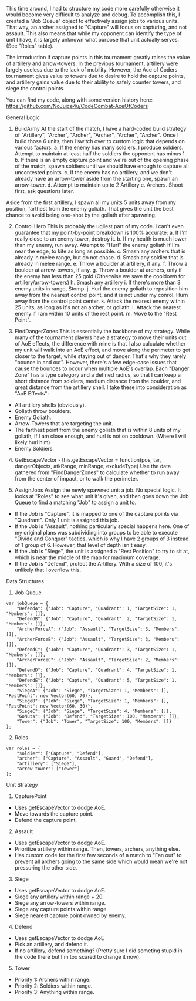 This time around, I had to structure my code more carefully otherwise it would become very difficult to analyze and debug.  To accomplish this, I created a "Job Queue" object to effectively assign jobs to various units.  That way, an archer assigned to "Capture" will focus on capturing, and not assault.  This also means that while my opponent can identify the type of unit I have, it is largely unknown what purpose that unit actually serves.  (See "Roles" table).

The introduction if capture points in this tournament greatly raises the value of artillery and arrow-towers.  In the previous tournament, artillery were largely useless due to the lack of mobility.  However, the Ace of Coders tournament gives value to towers due to desire to hold the capture points, and artillery gains value due to their ability to safely counter towers, and siege the control points.

You can find my code, along with some version history here:
https://github.com/NoJuice4u/CodeCombat-AceOfCoders

General Logic
1. BuildArmy
At the start of the match, I have a hard-coded build strategy of "Artillery", "Archer", "Archer", "Archer", "Archer", "Archer".  Once I build those 6 units, then I switch over to custom logic that depends on various factors:
	a. If the enemy has many soldiers, I produce soldiers.  Attempt to maintain at least half the soldiers the opponent has minus 1.
	b. If there is an empty capture point and we're out of the opening phase of the match, spawn soldiers until we should have enough to capture all uncontested points.
	c. If the enemy has no artillery, and we don't already have an arrow-tower aside from the starting one, spawn an arrow-tower.
	d. Attempt to maintain up to 2 Artillery
	e. Archers.  Shoot first, ask questions later.

Aside from the first artillery, I spawn all my units 5 units away from my position, farthest from the enemy goliath.  That gives the unit the best chance to avoid being one-shot by the goliath after spawning.

2. Control Hero
This is probably the ugliest part of my code.  I can't even guarantee that my point-by-point breakdown is 100% accurate:
	a. If I'm really close to an enemy tower, destroy it.
	b. If my health is much lower than my enemy, run away.  Attempt to "Hurl" the enemy goliath if I'm near the edge, to kite as long as possible.
	c. Smash any archers that is already in melee range, but do not chase.
	d. Smash any soldier that is already in melee range.
	e. Throw a boulder at artillery, if any.
	f. Throw a boulder at arrow-towers, if any.
	g. Throw a boulder at archers, only if the enemy has less than 25 gold (Otherwise we save the cooldown for artillery/arrow-towers)
	h. Smash any artillery
	i. If there's more than 3 enemy units in range, Stomp.
	j. Hurl the enemy goliath to reposition him away from the nearest control point, and it is not under my conrol.  Hurn away from the control point center.
	k. Attack the nearest enemy within 25 units, as long as it's not an archer, or goliath.
	l. Attack the nearest enemy if I am within 10 units of the rest point.
	m. Move to the "Rest Point".

3. FindDangerZones
This is essentially the backbone of my strategy.  While many of the tournament players have a strategy to move their units out of AoE effects, the difference with mine is that I also calculate whether my unit will walk into an AoE effect, and move along the perimeter to get closer to the target, while staying out of danger.  That's why they rarely "bounce in and out".  However, there's a few edge-case issues that cause the bounces to occur when multiple AoE's overlap.  Each "Danger Zone" has a type category and a defined radius, so that I can keep a short distance from soldiers, medium distance from the boulder, and great distance from the artillery shell.
I take these into consideration as "AoE Effects":
- All artillery shells (obviously).
- Goliath throw boulders.
- Enemy Goliath.
- Arrow-Towers that are targeting the unit.
- The farthest point from the enemy goliath that is within 8 units of my goliath, if I am close enough, and hurl is not on cooldown.  (Where I will likely hurl him)
- Enemy Soldiers.

4. GetEscapeVector - this.getEscapeVector = function(pos, tar, dangerObjects, atkRange, minRange, excludeType)
Use the data gathered from "FindDangerZones" to calculate whether to run away from the center of impact, or to walk the perimeter.

5. AssignJobs
Assign the newly spawned unit a job.  No special logic.  It looks at "Roles" to see what unit it's given, and then goes down the Job Queue to find a matching "Job" to assign a unit to.

- If the Job is "Capture", it is mapped to one of the capture points via "Quadrant".  Only 1 unit is assigned this job.
- If the Job is "Assault", nothing particularly special happens here.  One of my original plans was subdividing into groups to be able to execute "Divide and Conquer" tactics, which is why I have 2 groups of 3 instead of 1 group of 6.  However, that level of depth isn't easy.
- If the Job is "Siege", the unit is assigned a "Rest Position" to try to sit at, which is near the middle of the map for maximum coverage.
- If the Job is "Defend", protect the Artillery.  With a size of 100, it's unlikely that I overflow this.

Data Structures
1. Job Queue
```
var jobQueue = {
	"DefendA": {"Job": "Capture", "Quadrant": 1, "TargetSize": 1, "Members": []},
	"DefendB": {"Job": "Capture", "Quadrant": 2, "TargetSize": 1, "Members": []},
	"ArcherForceA": {"Job": "Assault", "TargetSize": 3, "Members": []},
	"ArcherForceB": {"Job": "Assault", "TargetSize": 3, "Members": []},
	"DefendC": {"Job": "Capture", "Quadrant": 3, "TargetSize": 1, "Members": []},
	"ArcherForceC": {"Job": "Assault", "TargetSize": 2, "Members": []},
	"DefendD": {"Job": "Capture", "Quadrant": 4, "TargetSize": 1, "Members": []},
	"DefendE": {"Job": "Capture", "Quadrant": 5, "TargetSize": 1, "Members": []},
	"SiegeA": {"Job": "Siege", "TargetSize": 1, "Members": [], "RestPoint": new Vector(60, 70)},
	"SiegeB": {"Job": "Siege", "TargetSize": 1, "Members": [], "RestPoint": new Vector(60, 30)},
	"SiegeC": {"Job": "Siege", "TargetSize": 4, "Members": []},
	"GoNuts": {"Job": "Defend", "TargetSize": 100, "Members": []},
	"Tower": {"Job": "Tower", "TargetSize": 100, "Members": []}
};
```

2. Roles
```
var roles = {
	"soldier": ["Capture", "Defend"],
	"archer": ["Capture", "Assault", "Guard", "Defend"],
	"artillery": ["Siege"],
	"arrow-tower": ["Tower"]
};
```

Unit Strategy
1. CapturePoint
- Uses getEscapeVector to dodge AoE.
- Move towards the capture point.
- Defend the capture point.

2. Assault
- Uses getEscapeVector to dodge AoE.
- Prioritize artillery within range.  Then, towers, archers, anything else.
- Has custom code for the first few seconds of a match to "Fan out" to prevent all archers going to the same side which would mean we're not pressuring the other side.

3. Siege
- Uses getEscapeVector to dodge AoE.
- Siege any artillery within range + 20.
- Siege any arrow-towers within range.
- Siege any capture points within range.
- Siege nearest capture point owned by enemy.

4. Defend
- Uses getEscapeVector to dodge AoE
- Pick an artillery, and defend it.
- If no artillery, defend something?  (Pretty sure I did someting stupid in the code there but I'm too scared to change it now).

5. Tower
- Priority 1: Archers within range.
- Priority 2: Soldiers within range.
- Priority 3: Anything within range.